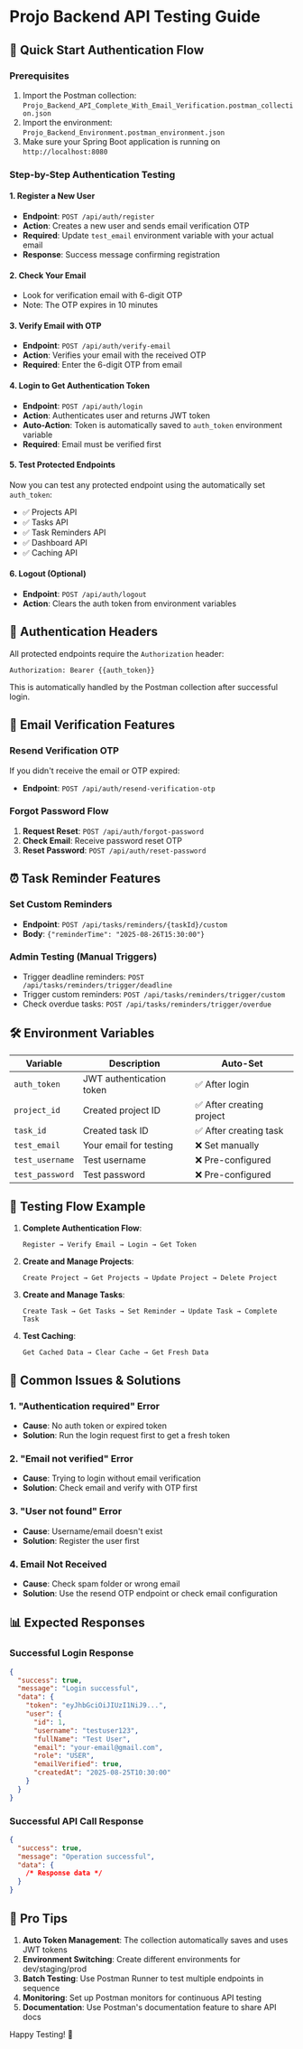 # Projo Backend API Testing Guide

## 🚀 Quick Start Authentication Flow

### Prerequisites

1. Import the Postman collection: `Projo_Backend_API_Complete_With_Email_Verification.postman_collection.json`
2. Import the environment: `Projo_Backend_Environment.postman_environment.json`
3. Make sure your Spring Boot application is running on `http://localhost:8080`

### Step-by-Step Authentication Testing

#### 1. **Register a New User**

- **Endpoint**: `POST /api/auth/register`
- **Action**: Creates a new user and sends email verification OTP
- **Required**: Update `test_email` environment variable with your actual email
- **Response**: Success message confirming registration

#### 2. **Check Your Email**

- Look for verification email with 6-digit OTP
- Note: The OTP expires in 10 minutes

#### 3. **Verify Email with OTP**

- **Endpoint**: `POST /api/auth/verify-email`
- **Action**: Verifies your email with the received OTP
- **Required**: Enter the 6-digit OTP from email

#### 4. **Login to Get Authentication Token**

- **Endpoint**: `POST /api/auth/login`
- **Action**: Authenticates user and returns JWT token
- **Auto-Action**: Token is automatically saved to `auth_token` environment variable
- **Required**: Email must be verified first

#### 5. **Test Protected Endpoints**

Now you can test any protected endpoint using the automatically set `auth_token`:

- ✅ Projects API
- ✅ Tasks API
- ✅ Task Reminders API
- ✅ Dashboard API
- ✅ Caching API

#### 6. **Logout (Optional)**

- **Endpoint**: `POST /api/auth/logout`
- **Action**: Clears the auth token from environment variables

## 🔐 Authentication Headers

All protected endpoints require the `Authorization` header:

```
Authorization: Bearer {{auth_token}}
```

This is automatically handled by the Postman collection after successful login.

## 📧 Email Verification Features

### Resend Verification OTP

If you didn't receive the email or OTP expired:

- **Endpoint**: `POST /api/auth/resend-verification-otp`

### Forgot Password Flow

1. **Request Reset**: `POST /api/auth/forgot-password`
2. **Check Email**: Receive password reset OTP
3. **Reset Password**: `POST /api/auth/reset-password`

## ⏰ Task Reminder Features

### Set Custom Reminders

- **Endpoint**: `POST /api/tasks/reminders/{taskId}/custom`
- **Body**: `{"reminderTime": "2025-08-26T15:30:00"}`

### Admin Testing (Manual Triggers)

- Trigger deadline reminders: `POST /api/tasks/reminders/trigger/deadline`
- Trigger custom reminders: `POST /api/tasks/reminders/trigger/custom`
- Check overdue tasks: `POST /api/tasks/reminders/trigger/overdue`

## 🛠️ Environment Variables

| Variable        | Description              | Auto-Set                  |
| --------------- | ------------------------ | ------------------------- |
| `auth_token`    | JWT authentication token | ✅ After login            |
| `project_id`    | Created project ID       | ✅ After creating project |
| `task_id`       | Created task ID          | ✅ After creating task    |
| `test_email`    | Your email for testing   | ❌ Set manually           |
| `test_username` | Test username            | ❌ Pre-configured         |
| `test_password` | Test password            | ❌ Pre-configured         |

## 🔄 Testing Flow Example

1. **Complete Authentication Flow**:

   ```
   Register → Verify Email → Login → Get Token
   ```

2. **Create and Manage Projects**:

   ```
   Create Project → Get Projects → Update Project → Delete Project
   ```

3. **Create and Manage Tasks**:

   ```
   Create Task → Get Tasks → Set Reminder → Update Task → Complete Task
   ```

4. **Test Caching**:
   ```
   Get Cached Data → Clear Cache → Get Fresh Data
   ```

## 🚨 Common Issues & Solutions

### 1. **"Authentication required" Error**

- **Cause**: No auth token or expired token
- **Solution**: Run the login request first to get a fresh token

### 2. **"Email not verified" Error**

- **Cause**: Trying to login without email verification
- **Solution**: Check email and verify with OTP first

### 3. **"User not found" Error**

- **Cause**: Username/email doesn't exist
- **Solution**: Register the user first

### 4. **Email Not Received**

- **Cause**: Check spam folder or wrong email
- **Solution**: Use the resend OTP endpoint or check email configuration

## 📊 Expected Responses

### Successful Login Response

```json
{
  "success": true,
  "message": "Login successful",
  "data": {
    "token": "eyJhbGciOiJIUzI1NiJ9...",
    "user": {
      "id": 1,
      "username": "testuser123",
      "fullName": "Test User",
      "email": "your-email@gmail.com",
      "role": "USER",
      "emailVerified": true,
      "createdAt": "2025-08-25T10:30:00"
    }
  }
}
```

### Successful API Call Response

```json
{
  "success": true,
  "message": "Operation successful",
  "data": {
    /* Response data */
  }
}
```

## 🎯 Pro Tips

1. **Auto Token Management**: The collection automatically saves and uses JWT tokens
2. **Environment Switching**: Create different environments for dev/staging/prod
3. **Batch Testing**: Use Postman Runner to test multiple endpoints in sequence
4. **Monitoring**: Set up Postman monitors for continuous API testing
5. **Documentation**: Use Postman's documentation feature to share API docs

Happy Testing! 🚀
